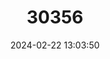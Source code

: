 ---
title: "30356"
category: "Protea lanceolata"
draft: false
date: 2024-02-22 13:03:50
languages:
  English: ["Lance-leaved Protea", "Lance-leaved Sugarbush"]
---